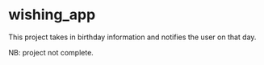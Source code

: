 # wishing_app
This project takes in birthday information and notifies the user on that day.

NB:
project not complete.
